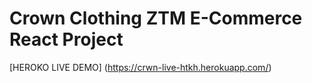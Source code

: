 # Crown Clothing ZTM E-Commerce React Project

[HEROKO LIVE DEMO] (https://crwn-live-htkh.herokuapp.com/)
